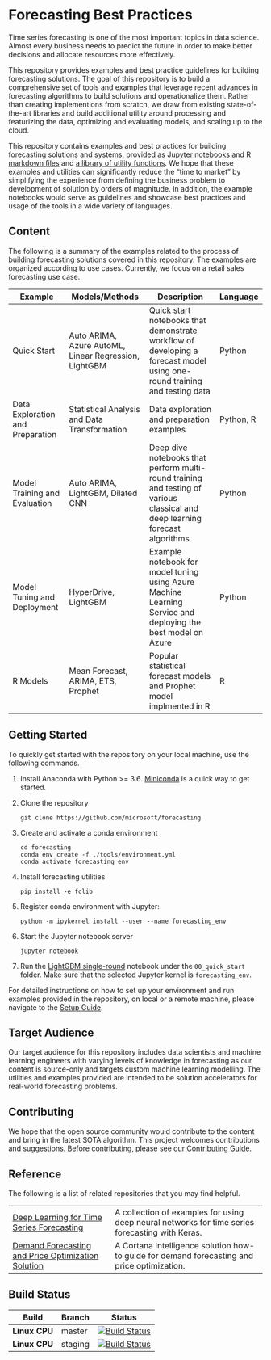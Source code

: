 # Forecasting Best Practices 

Time series forecasting is one of the most important topics in data science. Almost every business needs to predict the future in order to make better decisions and allocate resources more effectively.

This repository provides examples and best practice guidelines for building forecasting solutions. The goal of this repository is to build a comprehensive set of tools and examples that leverage recent advances in forecasting algorithms to build solutions and operationalize them. Rather than creating implementions from scratch, we draw from existing state-of-the-art libraries and build additional utility around processing and featurizing the data, optimizing and evaluating models, and scaling up to the cloud. 

This repository contains examples and best practices for building forecasting solutions and systems, provided as [Jupyter notebooks and R markdown files](examples) and [a library of utility functions](fclib). We hope that these examples and utilities can significantly reduce the “time to market” by simplifying the experience from defining the business problem to development of solution by orders of magnitude. In addition, the example notebooks would serve as guidelines and showcase best practices and usage of the tools in a wide variety of languages.

## Content

The following is a summary of the examples related to the process of building forecasting solutions covered in this repository. The [examples](examples) are organized according to use cases. Currently, we focus on a retail sales forecasting use case.

| Example                          | Models/Methods                                        | Description                                                                                                                  | Language  |
|----------------------------------|-------------------------------------------------------|------------------------------------------------------------------------------------------------------------------------------|-----------|
| Quick Start                      | Auto ARIMA, Azure AutoML, Linear Regression, LightGBM | Quick start notebooks that demonstrate workflow of developing a forecast model using one-round training and testing data     | Python    |
| Data Exploration and Preparation | Statistical Analysis and Data Transformation          | Data exploration and preparation examples                                                                                    | Python, R |
| Model Training and Evaluation    | Auto ARIMA, LightGBM, Dilated CNN                     | Deep dive notebooks that perform multi-round training and testing of various classical and deep learning forecast algorithms | Python    |
| Model Tuning and Deployment      | HyperDrive, LightGBM                                  | Example notebook for model tuning using Azure Machine Learning Service and deploying the best model on Azure                 | Python    |
| R Models                         | Mean Forecast, ARIMA, ETS, Prophet                    | Popular statistical forecast models and Prophet model implmented in R                                                        | R         |


## Getting Started

To quickly get started with the repository on your local machine, use the following commands.

1. Install Anaconda with Python >= 3.6. [Miniconda](https://conda.io/miniconda.html) is a quick way to get started.

2. Clone the repository
    ```
    git clone https://github.com/microsoft/forecasting
    ```
3. Create and activate a conda environment
    ```
    cd forecasting
    conda env create -f ./tools/environment.yml
    conda activate forecasting_env
    ```
4. Install forecasting utilities
    ```
    pip install -e fclib
    ```
4. Register conda environment with Jupyter:
    ```
    python -m ipykernel install --user --name forecasting_env
    ```
5. Start the Jupyter notebook server
    ```
    jupyter notebook
    ```
6. Run the [LightGBM single-round](examples/oj_retail/python/00_quick_start/lightgbm_single_round.ipynb) notebook under the `00_quick_start` folder. Make sure that the selected Jupyter kernel is `forecasting_env`.

For detailed instructions on how to set up your environment and run examples provided in the repository, on local or a remote machine, please navigate to the [Setup Guide](./docs/SETUP.md).

## Target Audience
Our target audience for this repository includes data scientists and machine learning engineers with varying levels of knowledge in forecasting as our content is source-only and targets custom machine learning modelling. The utilities and examples provided are intended to be solution accelerators for real-world forecasting problems.

## Contributing
We hope that the open source community would contribute to the content and bring in the latest SOTA algorithm. This project welcomes contributions and suggestions. Before contributing, please see our [Contributing Guide](./docs/CONTRIBUTING.md).

## Reference

The following is a list of related repositories that you may find helpful.

|                                                                                                                        |                                                                                                 |
|------------------------------------------------------------------------------------------------------------------------|-------------------------------------------------------------------------------------------------|
| [Deep Learning for Time Series Forecasting](https://github.com/Azure/DeepLearningForTimeSeriesForecasting)             | A collection of examples for using deep neural networks for time series forecasting with Keras. |
| [Demand Forecasting and Price Optimization Solution](https://github.com/Azure/cortana-intelligence-price-optimization) | A Cortana Intelligence solution how-to guide for demand forecasting and price optimization.     |



## Build Status
| Build         | Branch  | Status                                                                                                                                                                                                                             |
|---------------|---------|------------------------------------------------------------------------------------------------------------------------------------------------------------------------------------------------------------------------------------|
| **Linux CPU** | master  | [![Build Status](https://dev.azure.com/best-practices/forecasting/_apis/build/status/cpu_unit_tests_linux?branchName=master)](https://dev.azure.com/best-practices/forecasting/_build/latest?definitionId=128&branchName=master)   |
| **Linux CPU** | staging | [![Build Status](https://dev.azure.com/best-practices/forecasting/_apis/build/status/cpu_unit_tests_linux?branchName=staging)](https://dev.azure.com/best-practices/forecasting/_build/latest?definitionId=128&branchName=staging) |